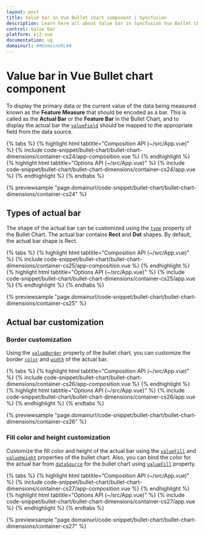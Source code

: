 ```yaml
---
layout: post
title: Value bar in Vue Bullet chart component | Syncfusion
description: Learn here all about Value bar in Syncfusion Vue Bullet chart component of Syncfusion Essential JS 2 and more.
control: Value bar 
platform: ej2-vue
documentation: ug
domainurl: ##DomainURL##
---
```


# Value bar in Vue Bullet chart component

To display the primary data or the current value of the data being measured known as the **Feature Measure** that should be encoded as a bar. This is called as the **Actual Bar** or the **Feature Bar** in the Bullet Chart, and to display the actual bar the [`valueField`](https://ej2.syncfusion.com/vue/documentation/api/bullet-chart/#valuefield) should be mapped to the appropriate field from the data source.

{% tabs %}
{% highlight html tabtitle="Composition API (~/src/App.vue)" %}
{% include code-snippet/bullet-chart/bullet-chart-dimensions/container-cs24/app-composition.vue %}
{% endhighlight %}
{% highlight html tabtitle="Options API (~/src/App.vue)" %}
{% include code-snippet/bullet-chart/bullet-chart-dimensions/container-cs24/app.vue %}
{% endhighlight %}
{% endtabs %}
        
{% previewsample "page.domainurl/code-snippet/bullet-chart/bullet-chart-dimensions/container-cs24" %}

## Types of actual bar

The shape of the actual bar can be customized using the [`type`](https://ej2.syncfusion.com/vue/documentation/api/bullet-chart/#type) property of the Bullet Chart. The actual bar contains **Rect** and **Dot** shapes. By default, the actual bar shape is Rect.

{% tabs %}
{% highlight html tabtitle="Composition API (~/src/App.vue)" %}
{% include code-snippet/bullet-chart/bullet-chart-dimensions/container-cs25/app-composition.vue %}
{% endhighlight %}
{% highlight html tabtitle="Options API (~/src/App.vue)" %}
{% include code-snippet/bullet-chart/bullet-chart-dimensions/container-cs25/app.vue %}
{% endhighlight %}
{% endtabs %}
        
{% previewsample "page.domainurl/code-snippet/bullet-chart/bullet-chart-dimensions/container-cs25" %}

## Actual bar customization

### Border customization

Using the [`valueBorder`](https://ej2.syncfusion.com/vue/documentation/api/bullet-chart/#valueborder) property of the bullet chart, you can customize the border [`color`](https://ej2.syncfusion.com/vue/documentation/api/bullet-chart/borderModel/#color) and [`width`](https://ej2.syncfusion.com/vue/documentation/api/bullet-chart/borderModel/#width) of the actual bar.

{% tabs %}
{% highlight html tabtitle="Composition API (~/src/App.vue)" %}
{% include code-snippet/bullet-chart/bullet-chart-dimensions/container-cs26/app-composition.vue %}
{% endhighlight %}
{% highlight html tabtitle="Options API (~/src/App.vue)" %}
{% include code-snippet/bullet-chart/bullet-chart-dimensions/container-cs26/app.vue %}
{% endhighlight %}
{% endtabs %}
        
{% previewsample "page.domainurl/code-snippet/bullet-chart/bullet-chart-dimensions/container-cs26" %}

### Fill color and height customization

Customize the fill color and height of the actual bar using the [`valueFill`](https://ej2.syncfusion.com/vue/documentation/api/bullet-chart/#valuefill) and [`valueHeight`](https://ej2.syncfusion.com/vue/documentation/api/bullet-chart/#valueheight) properties of the bullet chart. Also, you can bind the color for the actual bar from [`dataSource`](https://ej2.syncfusion.com/vue/documentation/api/bullet-chart/#datasource) for the bullet chart using [`valueFill`](https://ej2.syncfusion.com/vue/documentation/api/bullet-chart/#valuefill) property.

{% tabs %}
{% highlight html tabtitle="Composition API (~/src/App.vue)" %}
{% include code-snippet/bullet-chart/bullet-chart-dimensions/container-cs27/app-composition.vue %}
{% endhighlight %}
{% highlight html tabtitle="Options API (~/src/App.vue)" %}
{% include code-snippet/bullet-chart/bullet-chart-dimensions/container-cs27/app.vue %}
{% endhighlight %}
{% endtabs %}
        
{% previewsample "page.domainurl/code-snippet/bullet-chart/bullet-chart-dimensions/container-cs27" %}
